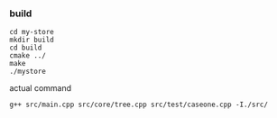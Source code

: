 ### build
```
cd my-store
mkdir build
cd build
cmake ../
make
./mystore
```
actual command

```
g++ src/main.cpp src/core/tree.cpp src/test/caseone.cpp -I./src/
```